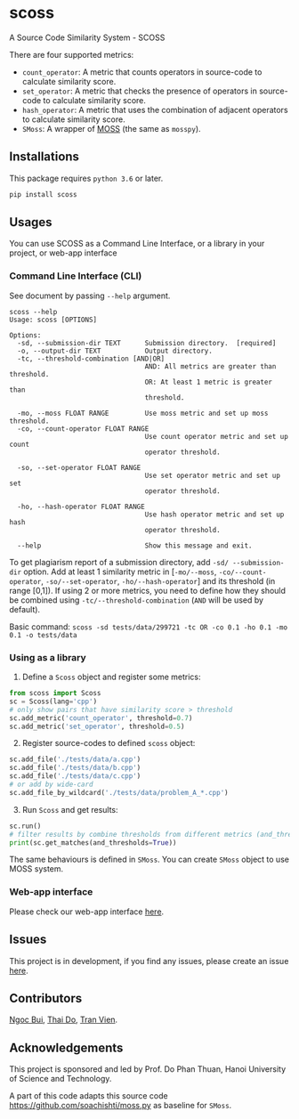 # scoss
A Source Code Similarity System - SCOSS

There are four supported metrics:

* `count_operator`: A metric that counts operators in source-code to calculate similarity score.
* `set_operator`: A metric that checks the presence of operators in source-code to calculate similarity score.
* `hash_operator`: A metric that uses the combination of adjacent operators to calculate similarity score.
* `SMoss`: A wrapper of [MOSS](http://theory.stanford.edu/~aiken/moss/) (the same as `mosspy`).

## Installations
This package requires `python 3.6` or later.
```sh
pip install scoss
```

## Usages
You can use SCOSS as a Command Line Interface, or a library in your project, or web-app interface

### Command Line Interface (CLI)
See document by passing ```--help``` argument.
```
scoss --help
Usage: scoss [OPTIONS]

Options:
  -sd, --submission-dir TEXT      Submission directory.  [required]
  -o, --output-dir TEXT           Output directory.
  -tc, --threshold-combination [AND|OR]
                                  AND: All metrics are greater than threshold.
                                  OR: At least 1 metric is greater than
                                  threshold.

  -mo, --moss FLOAT RANGE         Use moss metric and set up moss threshold.
  -co, --count-operator FLOAT RANGE
                                  Use count operator metric and set up count
                                  operator threshold.

  -so, --set-operator FLOAT RANGE
                                  Use set operator metric and set up set
                                  operator threshold.

  -ho, --hash-operator FLOAT RANGE
                                  Use hash operator metric and set up hash
                                  operator threshold.

  --help                          Show this message and exit.
```
To get plagiarism report of a submission directory, add ```-sd/ --submission-dir``` option. Add at least 1 similarity metric in [```-mo/--moss```, ```-co/--count-operator```, ```-so/--set-operator```, ```-ho/--hash-operator```] and its threshold (in range [0,1]). If using 2 or more metrics, you need to define how they should be combined using ```-tc/--threshold-combination``` (```AND``` will be used by default).

Basic command: ```scoss -sd tests/data/299721 -tc OR -co 0.1 -ho 0.1 -mo 0.1 -o tests/data```
### Using as a library

1. Define a `Scoss` object and register some metrics:
```python
from scoss import Scoss
sc = Scoss(lang='cpp')
# only show pairs that have similarity score > threshold
sc.add_metric('count_operator', threshold=0.7) 
sc.add_metric('set_operator', threshold=0.5)
```

2. Register source-codes to defined `scoss` object:
```python
sc.add_file('./tests/data/a.cpp')
sc.add_file('./tests/data/b.cpp')
sc.add_file('./tests/data/c.cpp')
# or add by wide-card
sc.add_file_by_wildcard('./tests/data/problem_A_*.cpp')
```

3. Run `Scoss` and get results:
```python
sc.run()
# filter results by combine thresholds from different metrics (and_threshold)
print(sc.get_matches(and_thresholds=True))
```

The same behaviours is defined in `SMoss`. You can create `SMoss` object to use MOSS system.

### Web-app interface
Please check our web-app interface [here](https://github.com/ngocjr7/scoss_webapp).


## Issues
This project is in development, if you find any issues, please create an issue [here](https://github.com/ngocjr7/scoss/issues).

## Contributors
[Ngoc Bui](https://github.com/ngocjr7), [Thai Do](https://github.com/Dec1mo), [Tran Vien](https://github.com/tranvien98).

## Acknowledgements
This project is sponsored and led by Prof. Do Phan Thuan, Hanoi University of Science and Technology.

A part of this code adapts this source code https://github.com/soachishti/moss.py as baseline for `SMoss`.
